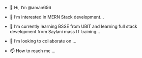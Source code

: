 - 👋 Hi, I’m @aman656

- 👀 I’m interested in
MERN Stack development...
- 🌱 I’m currently learning 
BSSE from UBIT and learning full stack development from Saylani mass IT training...
- 💞️ I’m looking to collaborate on ...
- 📫 How to reach me ...

<!---
aman656/aman656 is a ✨ special ✨ repository because its `README.md` (this file) appears on your GitHub profile.
You can click the Preview link to take a look at your changes.
--->
